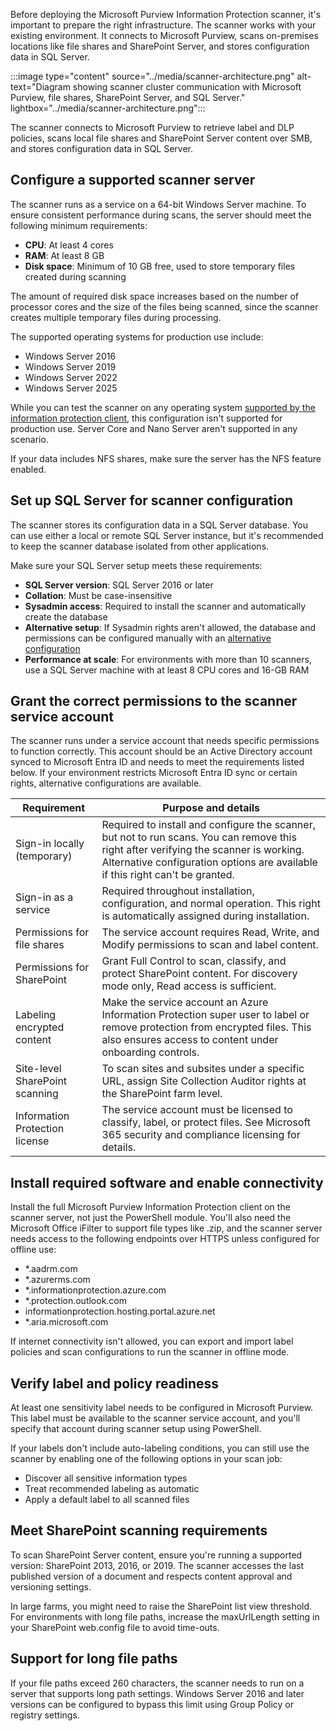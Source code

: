 Before deploying the Microsoft Purview Information Protection scanner, it's important to prepare the right infrastructure. The scanner works with your existing environment. It connects to Microsoft Purview, scans on-premises locations like file shares and SharePoint Server, and stores configuration data in SQL Server. 

:::image type="content" source="../media/scanner-architecture.png" alt-text="Diagram showing scanner cluster communication with Microsoft Purview, file shares, SharePoint Server, and SQL Server." lightbox="../media/scanner-architecture.png":::

The scanner connects to Microsoft Purview to retrieve label and DLP policies, scans local file shares and SharePoint Server content over SMB, and stores configuration data in SQL Server.

## Configure a supported scanner server

The scanner runs as a service on a 64-bit Windows Server machine. To ensure consistent performance during scans, the server should meet the following minimum requirements:

- **CPU**: At least 4 cores
- **RAM**: At least 8 GB
- **Disk space**: Minimum of 10 GB free, used to store temporary files created during scanning

The amount of required disk space increases based on the number of processor cores and the size of the files being scanned, since the scanner creates multiple temporary files during processing.

The supported operating systems for production use include:

- Windows Server 2016
- Windows Server 2019
- Windows Server 2022
- Windows Server 2025

While you can test the scanner on any operating system [supported by the information protection client](/purview/information-protection-client?tabs=devices%2Cinstall-client-exe%2Cclassification-file-types%2Cexcluded-folders#requirements-for-deploying-the-information-protection-client), this configuration isn't supported for production use. Server Core and Nano Server aren't supported in any scenario.

If your data includes NFS shares, make sure the server has the NFS feature enabled.

## Set up SQL Server for scanner configuration

The scanner stores its configuration data in a SQL Server database. You can use either a local or remote SQL Server instance, but it's recommended to keep the scanner database isolated from other applications.

Make sure your SQL Server setup meets these requirements:

- **SQL Server version**: SQL Server 2016 or later
- **Collation**: Must be case-insensitive
- **Sysadmin access**: Required to install the scanner and automatically create the database
- **Alternative setup**: If Sysadmin rights aren't allowed, the database and permissions can be configured manually with an [alternative configuration](/purview/deploy-scanner-prereqs#deploying-the-scanner-with-alternative-configurations)
- **Performance at scale**: For environments with more than 10 scanners, use a SQL Server machine with at least 8 CPU cores and 16-GB RAM

## Grant the correct permissions to the scanner service account

The scanner runs under a service account that needs specific permissions to function correctly. This account should be an Active Directory account synced to Microsoft Entra ID and needs to meet the requirements listed below. If your environment restricts Microsoft Entra ID sync or certain rights, alternative configurations are available.

| Requirement | Purpose and details |
|-----|-----|
| Sign-in locally (temporary) | Required to install and configure the scanner, but not to run scans. You can remove this right after verifying the scanner is working. Alternative configuration options are available if this right can't be granted. |
| Sign-in as a service | Required throughout installation, configuration, and normal operation. This right is automatically assigned during installation. |
| Permissions for file shares | The service account requires Read, Write, and Modify permissions to scan and label content. |
| Permissions for SharePoint | Grant Full Control to scan, classify, and protect SharePoint content. For discovery mode only, Read access is sufficient. |
| Labeling encrypted content | Make the service account an Azure Information Protection super user to label or remove protection from encrypted files. This also ensures access to content under onboarding controls. |
| Site-level SharePoint scanning | To scan sites and subsites under a specific URL, assign Site Collection Auditor rights at the SharePoint farm level. |
| Information Protection license | The service account must be licensed to classify, label, or protect files. See Microsoft 365 security and compliance licensing for details. |

## Install required software and enable connectivity

Install the full Microsoft Purview Information Protection client on the scanner server, not just the PowerShell module. You'll also need the Microsoft Office iFilter to support file types like .zip, and the scanner server needs access to the following endpoints over HTTPS unless configured for offline use:

- *.aadrm.com
- *.azurerms.com
- *.informationprotection.azure.com
- *.protection.outlook.com
- informationprotection.hosting.portal.azure.net
- *.aria.microsoft.com

If internet connectivity isn't allowed, you can export and import label policies and scan configurations to run the scanner in offline mode.

## Verify label and policy readiness

At least one sensitivity label needs to be configured in Microsoft Purview. This label must be available to the scanner service account, and you'll specify that account during scanner setup using PowerShell.

If your labels don't include auto-labeling conditions, you can still use the scanner by enabling one of the following options in your scan job:

- Discover all sensitive information types
- Treat recommended labeling as automatic
- Apply a default label to all scanned files

## Meet SharePoint scanning requirements

To scan SharePoint Server content, ensure you're running a supported version: SharePoint 2013, 2016, or 2019. The scanner accesses the last published version of a document and respects content approval and versioning settings.

In large farms, you might need to raise the SharePoint list view threshold. For environments with long file paths, increase the maxUrlLength setting in your SharePoint web.config file to avoid time-outs.

## Support for long file paths

If your file paths exceed 260 characters, the scanner needs to run on a server that supports long path settings. Windows Server 2016 and later versions can be configured to bypass this limit using Group Policy or registry settings.
